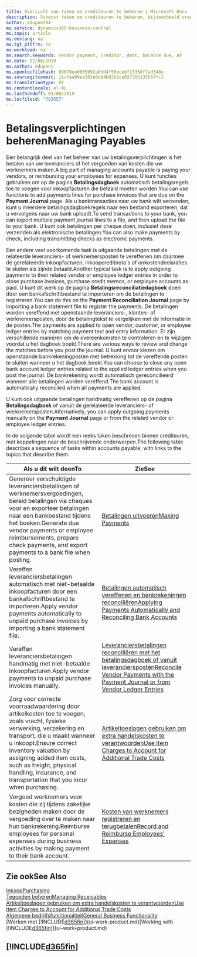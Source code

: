 ```yaml
---
title: Overzicht van taken om crediteuren te beheren | Microsoft Docs
description: Schetst taken om crediteuren te beheren, bijvoorbeeld crediteuren betalen of uitgaande betalingen vereffenen met posten om facturen of creditnota's te sluiten.
author: edupont04
ms.service: dynamics365-business-central
ms.topic: article
ms.devlang: na
ms.tgt_pltfrm: na
ms.workload: na
ms.search.keywords: vendor payment, creditor, debt, balance due, AP
ms.date: 02/08/2019
ms.author: edupont
ms.openlocfilehash: 89678ee0055992a03d4f56ecedf15350f7ad348e
ms.sourcegitcommit: 1bcfaa99ea302e6b84b8361ca02730b135557fc1
ms.translationtype: HT
ms.contentlocale: nl-NL
ms.lasthandoff: 03/08/2019
ms.locfileid: "793557"
---
```

# <a name="managing-payables"></a><span data-ttu-id="aad17-103">Betalingsverplichtingen beheren</span><span class="sxs-lookup"><span data-stu-id="aad17-103">Managing Payables</span></span>

<span data-ttu-id="aad17-104">Een belangrijk deel van het beheer van uw betalingsverplichtingen is het betalen van uw leveranciers of het vergoeden van kosten die uw werknemers maken.</span><span class="sxs-lookup"><span data-stu-id="aad17-104">A big part of managing accounts payable is paying your vendors, or reimbursing your employees for expenses.</span></span> <span data-ttu-id="aad17-105">U kunt functies gebruiken om op de pagina **Betalingsdagboek** automatisch betalingsregels toe te voegen voor inkoopfacturen die betaald moeten worden.</span><span class="sxs-lookup"><span data-stu-id="aad17-105">You can use functions to add payments lines for purchase invoices that are due on the **Payment Journal** page.</span></span> <span data-ttu-id="aad17-106">Als u banktransacties naar uw bank wilt verzenden, kunt u meerdere betalingsdagboekregels naar een bestand exporteren, dat u vervolgens naar uw bank uploadt.</span><span class="sxs-lookup"><span data-stu-id="aad17-106">To send transactions to your bank, you can export multiple payment journal lines to a file, and then upload the file to your bank.</span></span> <span data-ttu-id="aad17-107">U kunt ook betalingen per cheque doen, inclusief deze verzenden als elektronische betalingen.</span><span class="sxs-lookup"><span data-stu-id="aad17-107">You can also make payments by check, including transmitting checks as electronic payments.</span></span>

<span data-ttu-id="aad17-108">Een andere veel voorkomende taak is uitgaande betalingen met de relateerde leveranciers- of werknemersposten te vereffenen om daarmee de gerelateerde inkoopfacturen, inkoopcreditnota's of onkostendeclaraties te sluiten als zijnde betaald.</span><span class="sxs-lookup"><span data-stu-id="aad17-108">Another typical task is to apply outgoing payments to their related vendor or employee ledger entries in order to close purchase invoices, purchase credit memos, or employee accounts as paid.</span></span> <span data-ttu-id="aad17-109">U kunt dit werk op de pagina **Betalingsreconciliatiedagboek** doen door een bankafschriftbestand te importeren om de betalingen te registreren.</span><span class="sxs-lookup"><span data-stu-id="aad17-109">You can do this on the **Payment Reconciliation Journal** page by importing a bank statement file to register the payments.</span></span> <span data-ttu-id="aad17-110">De betalingen worden vereffend met openstaande leveranciers-, klanten- of werknemersposten, door de betalingtekst te vergelijken met de informatie in de posten.</span><span class="sxs-lookup"><span data-stu-id="aad17-110">The payments are applied to open vendor, customer, or employee ledger entries by matching payment text and entry information.</span></span> <span data-ttu-id="aad17-111">Er zijn verschillende manieren om de overeenkomsten te controleren en te wijzigen voordat u het dagboek boekt.</span><span class="sxs-lookup"><span data-stu-id="aad17-111">There are various ways to review and change the matches before you post the journal.</span></span> <span data-ttu-id="aad17-112">U kunt ervoor kiezen om openstaande bankrekeningposten met betrekking tot de vereffende posten te sluiten wanneer u het dagboek boekt.</span><span class="sxs-lookup"><span data-stu-id="aad17-112">You can choose to close any open bank account ledger entries related to the applied ledger entries when you post the journal.</span></span> <span data-ttu-id="aad17-113">De bankrekening wordt automatisch gereconcilieerd wanneer alle betalingen worden vereffend.</span><span class="sxs-lookup"><span data-stu-id="aad17-113">The bank account is automatically reconciled when all payments are applied.</span></span>

<span data-ttu-id="aad17-114">U kunt ook uitgaande betalingen handmatig vereffenen op de pagina **Betalingsdagboek** of vanuit de gerelateerde leveranciers- of werknemersposten.</span><span class="sxs-lookup"><span data-stu-id="aad17-114">Alternatively, you can apply outgoing payments manually on the **Payment Journal** page or from the related vendor or employee ledger entries.</span></span>

<span data-ttu-id="aad17-115">In de volgende tabel wordt een reeks taken beschreven binnen crediteuren, met koppelingen naar de beschrijvende onderwerpen.</span><span class="sxs-lookup"><span data-stu-id="aad17-115">The following table describes a sequence of tasks within accounts payable, with links to the topics that describe them.</span></span>

| <span data-ttu-id="aad17-116">Als u dit wilt doen</span><span class="sxs-lookup"><span data-stu-id="aad17-116">To</span></span> | <span data-ttu-id="aad17-117">Zie</span><span class="sxs-lookup"><span data-stu-id="aad17-117">See</span></span> |
| --- | --- |
| <span data-ttu-id="aad17-118">Genereer verschuldigde leveranciersbetalingen of werknemersvergoedingen, bereid betalingen via cheques voor en exporteer betalingen naar een bankbestand tijdens het boeken.</span><span class="sxs-lookup"><span data-stu-id="aad17-118">Generate due vendor payments or employee reimbursements, prepare check payments, and export payments to a bank file when posting.</span></span> |[<span data-ttu-id="aad17-119">Betalingen uitvoeren</span><span class="sxs-lookup"><span data-stu-id="aad17-119">Making Payments</span></span>](payables-make-payments.md) |
| <span data-ttu-id="aad17-120">Vereffen leveranciersbetalingen automatisch met niet-betaalde inkoopfacturen door een bankafschriftbestand te importeren.</span><span class="sxs-lookup"><span data-stu-id="aad17-120">Apply vendor payments automatically to unpaid purchase invoices by importing a bank statement file.</span></span> |[<span data-ttu-id="aad17-121">Betalingen automatisch vereffenen en bankrekeningen reconciliëren</span><span class="sxs-lookup"><span data-stu-id="aad17-121">Applying Payments Automatically and Reconciling Bank Accounts</span></span>](receivables-apply-payments-auto-reconcile-bank-accounts.md) |
| <span data-ttu-id="aad17-122">Vereffen leveranciersbetalingen handmatig met niet-betaalde inkoopfacturen.</span><span class="sxs-lookup"><span data-stu-id="aad17-122">Apply vendor payments to unpaid purchase invoices manually.</span></span> |[<span data-ttu-id="aad17-123">Leveranciersbetalingen reconciliëren met het betalingsdagboek of vanuit leveranciersposten</span><span class="sxs-lookup"><span data-stu-id="aad17-123">Reconcile Vendor Payments with the Payment Journal or from Vendor Ledger Entries</span></span>](payables-how-apply-purchase-transactions-manually.md) |
|<span data-ttu-id="aad17-124">Zorg voor correcte voorraadwaardering door artikelkosten toe te voegen, zoals vracht, fysieke verwerking, verzekering en transport, die u maakt wanneer u inkoopt.</span><span class="sxs-lookup"><span data-stu-id="aad17-124">Ensure correct inventory valuation by assigning added item costs, such as freight, physical handling, insurance, and transportation that you incur when purchasing.</span></span>|[<span data-ttu-id="aad17-125">Artikeltoeslagen gebruiken om extra handelskosten te verantwoorden</span><span class="sxs-lookup"><span data-stu-id="aad17-125">Use Item Charges to Account for Additional Trade Costs</span></span>](payables-how-assign-item-charges.md)|
|<span data-ttu-id="aad17-126">Vergoed werknemers voor kosten die zij tijdens zakelijke bezigheden maken door de vergoeding over te maken naar hun bankrekening.</span><span class="sxs-lookup"><span data-stu-id="aad17-126">Reimburse employees for personal expenses during business activities by making payment to their bank account.</span></span>|[<span data-ttu-id="aad17-127">Kosten van werknemers registreren en terugbetalen</span><span class="sxs-lookup"><span data-stu-id="aad17-127">Record and Reimburse Employees' Expenses</span></span>](finance-how-record-reimburse-employee-expenses.md)|

## <a name="see-also"></a><span data-ttu-id="aad17-128">Zie ook</span><span class="sxs-lookup"><span data-stu-id="aad17-128">See Also</span></span>
[<span data-ttu-id="aad17-129">Inkoop</span><span class="sxs-lookup"><span data-stu-id="aad17-129">Purchasing</span></span>](purchasing-manage-purchasing.md)  
[<span data-ttu-id="aad17-130">Tegoeden beheren</span><span class="sxs-lookup"><span data-stu-id="aad17-130">Managing Receivables</span></span>](receivables-manage-receivables.md)  
[<span data-ttu-id="aad17-131">Artikeltoeslagen gebruiken om extra handelskosten te verantwoorden</span><span class="sxs-lookup"><span data-stu-id="aad17-131">Use Item Charges to Account for Additional Trade Costs</span></span>](payables-how-assign-item-charges.md)  
[<span data-ttu-id="aad17-132">Algemene bedrijfsfunctionaliteit</span><span class="sxs-lookup"><span data-stu-id="aad17-132">General Business Functionality</span></span>](ui-across-business-areas.md)  
<span data-ttu-id="aad17-133">[Werken met [!INCLUDE[d365fin](includes/d365fin_md.md)]](ui-work-product.md)</span><span class="sxs-lookup"><span data-stu-id="aad17-133">[Working with [!INCLUDE[d365fin](includes/d365fin_md.md)]](ui-work-product.md)</span></span>

## [!INCLUDE[d365fin](includes/free_trial_md.md)]  
